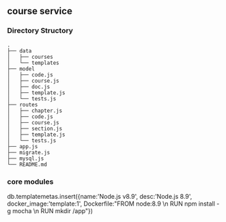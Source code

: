 ## course service

### Directory Structory
```shell
.
├── data
│   ├── courses
│   └── templates     
├── model
│   ├── code.js    
│   ├── course.js       
│   ├── doc.js
│   ├── template.js 
│   └── tests.js   
├── routes
│   ├── chapter.js    
│   ├── code.js       
│   ├── course.js
│   ├── section.js 
│   ├── template.js 
│   └── tests.js  
├── app.js
├── migrate.js
├── mysql.js
└── README.md

```

### core modules


db.templatemetas.insert({name:'Node.js v8.9', desc:'Node.js 8.9', docker_image:'template:1', Dockerfile:"FROM node:8.9 \n RUN npm install -g mocha \n RUN mkdir /app"})